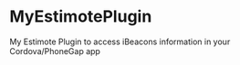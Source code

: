 MyEstimotePlugin
================

My Estimote Plugin to access iBeacons information in your Cordova/PhoneGap app
